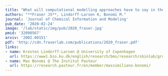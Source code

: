 ```yaml
---
title: "What will computational modelling approaches have to say in the era of atomistic cryo-EM data?"
authors: "**Fraser JS**, Lindorff-Larsen K, Bonomi M."
journal: 'Journal of Chemical Information and Modeling'
pub_date: '2020-02-24'
image: '/lab/static/img/pub/2020_fraser.jpg'
pmid: '32090567'
arxiv: '2002.00151'
pdf: 'http://cdn.fraserlab.com/publications/2020_fraser.pdf'
links:
- name: Kresten Lindorff-Larsen @ University of Copenhagen
  url: https://www1.bio.ku.dk/english/research/bms/research/sbinlab/groups/kll/
- name: Max Bonomi @ The Institut Pasteur
  url: https://research.pasteur.fr/en/member/massimiliano-bonomi/
---
```

